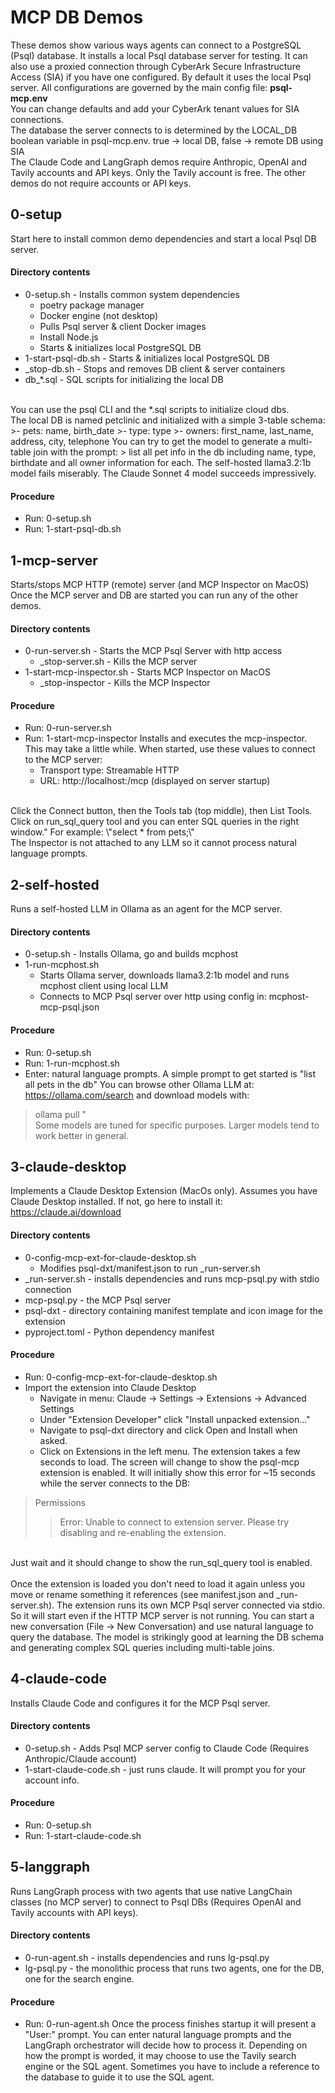 # MCP DB Demos
These demos show various ways agents can connect to a PostgreSQL (Psql) database. It installs a local Psql database server for testing. It can also use a proxied connection through CyberArk Secure Infrastructure Access (SIA) if you have one configured. By default it uses the local Psql server. All configurations are governed by the main config file: **psql-mcp.env**<br>
You can change defaults and add your CyberArk tenant values for SIA connections.
<br>
The database the server connects to is determined by the LOCAL_DB boolean variable in psql-mcp.env. true -> local DB, false -> remote DB using SIA
<br>
The Claude Code and LangGraph demos require Anthropic, OpenAI and Tavily accounts and API keys. Only the Tavily account is free. The other demos do not require accounts or API keys.

## 0-setup
Start here to install common demo dependencies and start a local Psql DB server.
#### Directory contents
- 0-setup.sh - Installs common system dependencies
    - poetry package manager
    - Docker engine (not desktop)
    - Pulls Psql server & client Docker images
    - Install Node.js
    - Starts & initializes local PostgreSQL DB
- 1-start-psql-db.sh - Starts & initializes local PostgreSQL DB
- _stop-db.sh - Stops and removes DB client & server containers
- db_*.sql - SQL scripts for initializing the local DB
<br>
You can use the psql CLI and the *.sql scripts to initialize cloud dbs.<br>
The local DB is named petclinic and initialized with a simple 3-table schema:
>- pets: name, birth_date
>- type: type
>- owners: first_name, last_name, address, city, telephone
You can try to get the model to generate a multi-table join with the prompt:
> list all pet info in the db including name, type, birthdate and all owner information for each.
The self-hosted llama3.2:1b model fails miserably. The Claude Sonnet 4 model succeeds impressively.

#### Procedure
- Run: 0-setup.sh
- Run: 1-start-psql-db.sh

## 1-mcp-server
Starts/stops MCP HTTP (remote) server (and MCP Inspector on MacOS)
Once the MCP server and DB are started you can run any of the other demos.
#### Directory contents
- 0-run-server.sh - Starts the MCP Psql Server with http access
  - _stop-server.sh - Kills the MCP server
- 1-start-mcp-inspector.sh - Starts MCP Inspector on MacOS
  - _stop-inspector - Kills the MCP Inspector
#### Procedure
- Run: 0-run-server.sh
- Run: 1-start-mcp-inspector
Installs and executes the mcp-inspector. This may take a little while.
When started, use these values to connect to the MCP server:<br>
  - Transport type: Streamable HTTP<br>
  - URL: http://localhost:<port>/mcp (displayed on server startup)<br>
<br>
Click the Connect button, then the Tools tab (top middle), then List Tools.
Click on run_sql_query tool and you can enter SQL queries in the right window."
   For example: \"select * from pets;\"<br>
The Inspector is not attached to any LLM so it cannot process natural language prompts.

## 2-self-hosted
Runs a self-hosted LLM in Ollama as an agent for the MCP server.
#### Directory contents
- 0-setup.sh - Installs Ollama, go and builds mcphost
- 1-run-mcphost.sh
  - Starts Ollama server, downloads llama3.2:1b model and runs mcphost client using local LLM
  - Connects to MCP Psql server over http using config in: mcphost-mcp-psql.json
#### Procedure
- Run: 0-setup.sh
- Run: 1-run-mcphost.sh
- Enter: natural language prompts. A simple prompt to get started is "list all pets in the db"
You can browse other Ollama LLM at: https://ollama.com/search and download models with:<br>
>ollama pull <model-name>"<br>
Some models are tuned for specific purposes. Larger models tend to work better in general.

## 3-claude-desktop
Implements a Claude Desktop Extension (MacOs only). Assumes you have Claude Desktop installed. If not, go here to install it: https://claude.ai/download
#### Directory contents
- 0-config-mcp-ext-for-claude-desktop.sh
  - Modifies psql-dxt/manifest.json to run _run-server.sh
- _run-server.sh - installs dependencies and runs mcp-psql.py with stdio connection
- mcp-psql.py - the MCP Psql server
- psql-dxt - directory containing manifest template and icon image for the extension
- pyproject.toml - Python dependency manifest
#### Procedure
- Run: 0-config-mcp-ext-for-claude-desktop.sh
- Import the extension into Claude Desktop
  - Navigate in menu: Claude -> Settings -> Extensions -> Advanced Settings
  - Under "Extension Developer" click "Install unpacked extension..."
  - Navigate to psql-dxt directory and click Open and Install when asked.
  - Click on Extensions in the left menu.
The extension takes a few seconds to load. The screen will change to show the psql-mcp extension is enabled. It will initially show this error for ~15 seconds while the server connects to the DB:
> Permissions
>> Error: Unable to connect to extension server. Please try disabling and re-enabling the extension.
<br>
Just wait and it should change to show the run_sql_query tool is enabled.<br>
<br>
Once the extension is loaded you don't need to load it again unless you move or rename something it references (see manifest.json and _run-server.sh). The extension runs its own MCP Psql server connected via stdio. So it will start even if the HTTP MCP server is not running. You can start a new conversation (File -> New Conversation) and use natural language to query the database. The model is strikingly good at learning the DB schema and generating complex SQL queries including multi-table joins.

## 4-claude-code
Installs Claude Code and configures it for the MCP Psql server.
#### Directory contents
- 0-setup.sh - Adds Psql MCP server config to Claude Code (Requires Anthropic/Claude account)
- 1-start-claude-code.sh - just runs claude. It will prompt you for your account info.
#### Procedure
- Run: 0-setup.sh
- Run: 1-start-claude-code.sh

## 5-langgraph
Runs LangGraph process with two agents that use native LangChain classes (no MCP server) to connect to Psql DBs (Requires OpenAI and Tavily accounts with API keys).
#### Directory contents
- 0-run-agent.sh - installs dependencies and runs lg-psql.py
- lg-psql.py - the monolithic process that runs two agents, one for the DB, one for the search engine.
#### Procedure
- Run: 0-run-agent.sh
Once the process finishes startup it will present a "User:" prompt. You can enter natural language prompts and the LangGraph orchestrator will decide how to process it. Depending on how the prompt is worded, it may choose to use the Tavily search engine or the SQL agent. Sometimes you have to include a reference to the database to guide it to use the SQL agent.